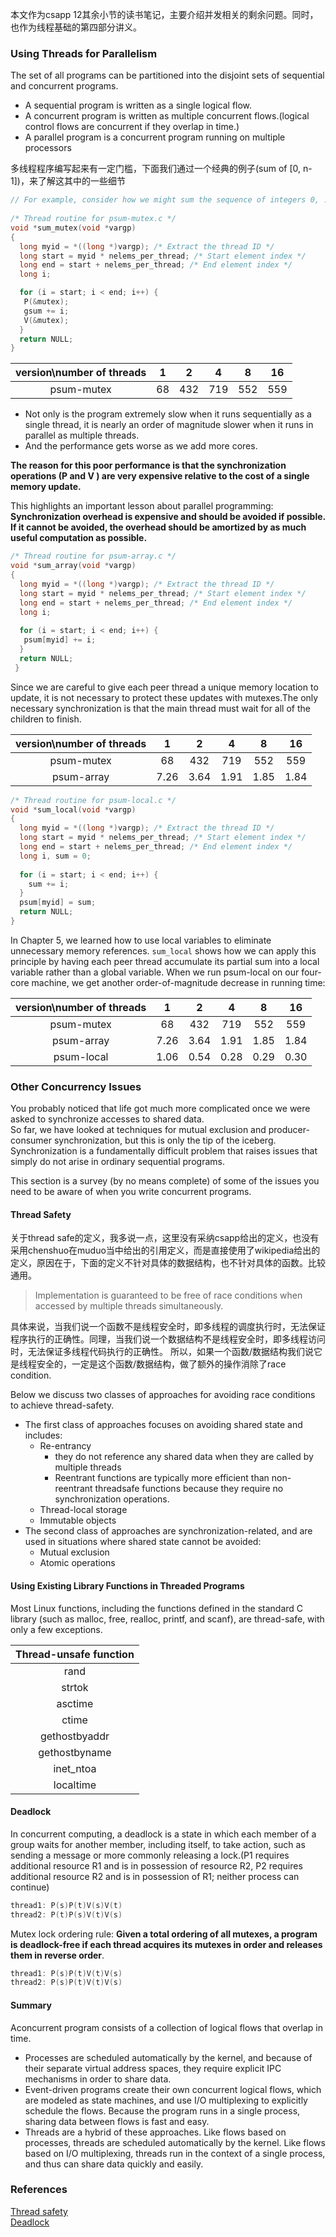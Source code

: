 本文作为csapp 12其余小节的读书笔记，主要介绍并发相关的剩余问题。同时，也作为线程基础的第四部分讲义。

### Using Threads for Parallelism

The set of all programs can be partitioned into the disjoint sets of sequential and concurrent programs.
- A sequential program is written as a single logical flow.
- A concurrent program is written as multiple concurrent flows.(logical control flows are concurrent if they overlap in time.)
- A parallel program is a concurrent program running on multiple processors

多线程程序编写起来有一定门槛，下面我们通过一个经典的例子(sum of [0, n-1])，来了解这其中的一些细节

```cpp
// For example, consider how we might sum the sequence of integers 0, . . . , n − 1 in parallel.
 
/* Thread routine for psum-mutex.c */
void *sum_mutex(void *vargp)
{
  long myid = *((long *)vargp); /* Extract the thread ID */
  long start = myid * nelems_per_thread; /* Start element index */
  long end = start + nelems_per_thread; /* End element index */
  long i;

  for (i = start; i < end; i++) {
   P(&mutex);
   gsum += i;
   V(&mutex);
  }
  return NULL;
}
```

| version\number of threads| 1 | 2 |4 | 8| 16|
| :-----:| :----: | :----: |:----: |:----: |:----: |
| psum-mutex | 68 | 432 | 719 | 552 | 559 |

- Not only is the program extremely slow when it runs sequentially as a single
thread, it is nearly an order of magnitude slower when it runs in parallel as
multiple threads.
- And the performance gets worse as we add more cores.

**The reason for this poor performance is that the synchronization operations (P and V ) are very expensive relative to the cost of a single memory update.**

This highlights an important lesson about parallel programming: **Synchronization overhead is expensive and should be avoided if possible. If it cannot be avoided, the overhead should be amortized by as much useful computation as possible.**

```cpp
/* Thread routine for psum-array.c */
void *sum_array(void *vargp)
{
  long myid = *((long *)vargp); /* Extract the thread ID */
  long start = myid * nelems_per_thread; /* Start element index */
  long end = start + nelems_per_thread; /* End element index */
  long i;
  
  for (i = start; i < end; i++) {
   psum[myid] += i;
  }
  return NULL;
 }
```

Since we are careful to give each peer thread a unique memory location to update, it is not necessary to protect these updates with mutexes.The only
necessary synchronization is that the main thread must wait for all of the children to finish.

| version\number of threads| 1 | 2 |4 | 8| 16|
| :-----:| :----: | :----: |:----: |:----: |:----: |
| psum-mutex | 68 | 432 | 719 | 552 | 559 |
| psum-array | 7.26 | 3.64 | 1.91 | 1.85 | 1.84 |

```cpp
/* Thread routine for psum-local.c */
void *sum_local(void *vargp)
{
  long myid = *((long *)vargp); /* Extract the thread ID */
  long start = myid * nelems_per_thread; /* Start element index */
  long end = start + nelems_per_thread; /* End element index */
  long i, sum = 0;
  
  for (i = start; i < end; i++) {
    sum += i;
  }
  psum[myid] = sum;
  return NULL;
}
```

In Chapter 5, we learned how to use local variables to eliminate unnecessary
memory references. ```sum_local``` shows how we can apply this principle by having
each peer thread accumulate its partial sum into a local variable rather than
a global variable. When we run psum-local on our four-core machine, we get
another order-of-magnitude decrease in running time:

| version\number of threads| 1 | 2 |4 | 8| 16|
| :-----:| :----: | :----: |:----: |:----: |:----: |
| psum-mutex | 68 | 432 | 719 | 552 | 559 |
| psum-array | 7.26 | 3.64 | 1.91 | 1.85 | 1.84 |
| psum-local | 1.06| 0.54| 0.28 | 0.29| 0.30 |

### Other Concurrency Issues

You probably noticed that life got much more complicated once we were asked
to synchronize accesses to shared data.<br>
So far, we have looked at techniques for mutual exclusion and producer-consumer synchronization, but this is only the tip
of the iceberg.<br>
Synchronization is a fundamentally difficult problem that raises
issues that simply do not arise in ordinary sequential programs.<br>

This section is a survey (by no means complete) of some of the issues you need to be aware of when you write concurrent programs. 

#### Thread Safety

关于thread safe的定义，我多说一点，这里没有采纳csapp给出的定义，也没有采用chenshuo在muduo当中给出的引用定义，而是直接使用了wikipedia给出的定义，原因在于，下面的定义不针对具体的数据结构，也不针对具体的函数。比较通用。

>Implementation is guaranteed to be free of race conditions when accessed by multiple threads simultaneously.

具体来说，当我们说一个函数不是线程安全时，即多线程的调度执行时，无法保证程序执行的正确性。同理，当我们说一个数据结构不是线程安全时，即多线程访问时，无法保证多线程代码执行的正确性。
所以，如果一个函数/数据结构我们说它是线程安全的，一定是这个函数/数据结构，做了额外的操作消除了race condition.

Below we discuss two classes of approaches for avoiding race conditions to achieve thread-safety.

- The first class of approaches focuses on avoiding shared state and includes:
  - Re-entrancy
    - they do not reference any shared data when they are called by multiple threads
    - Reentrant functions are typically more efficient than non-reentrant threadsafe functions because they require no synchronization operations.
  - Thread-local storage
  - Immutable objects
- The second class of approaches are synchronization-related, and are used in situations where shared state cannot be avoided:
  - Mutual exclusion
  - Atomic operations

#### Using Existing Library Functions in Threaded Programs

Most Linux functions, including the functions defined in the standard C library
(such as malloc, free, realloc, printf, and scanf), are thread-safe, with only
a few exceptions. 

| Thread-unsafe function | 
| :-----:|
| rand| 
| strtok| 
| asctime |
| ctime | 
| gethostbyaddr |
| gethostbyname |
| inet_ntoa |
| localtime |

#### Deadlock

In concurrent computing, a deadlock is a state in which each member of a group waits for another member, including itself, to take action, such as sending a message or more commonly releasing a lock.(P1 requires additional resource R1 and is in possession of resource R2, P2 requires additional resource R2 and is in possession of R1; neither process can continue)

```cpp
thread1: P(s)P(t)V(s)V(t)
thread2: P(t)P(s)V(t)V(s)
```

Mutex lock ordering rule: **Given a total ordering of all mutexes, a program is deadlock-free if each thread acquires its mutexes in order and releases them in reverse order**.

```cpp
thread1: P(s)P(t)V(t)V(s)
thread2: P(s)P(t)V(t)V(s)
```

#### Summary

Aconcurrent program consists of a collection of logical flows that overlap in time.

- Processes are scheduled automatically by the kernel, and because of their
separate virtual address spaces, they require explicit IPC mechanisms in order
to share data.
- Event-driven programs create their own concurrent logical flows,
which are modeled as state machines, and use I/O multiplexing to explicitly schedule
the flows. Because the program runs in a single process, sharing data between
flows is fast and easy.
- Threads are a hybrid of these approaches. Like flows based
on processes, threads are scheduled automatically by the kernel. Like flows based
on I/O multiplexing, threads run in the context of a single process, and thus can
share data quickly and easily.

### References

[Thread safety](https://en.wikipedia.org/wiki/Thread_safety)<br>
[Deadlock](https://en.wikipedia.org/wiki/Deadlock)
